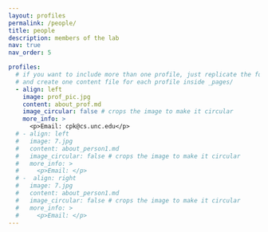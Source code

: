 ```yaml
---
layout: profiles
permalink: /people/
title: people
description: members of the lab
nav: true
nav_order: 5

profiles:
  # if you want to include more than one profile, just replicate the following block
  # and create one content file for each profile inside _pages/
  - align: left
    image: prof_pic.jpg
    content: about_prof.md
    image_circular: false # crops the image to make it circular
    more_info: >
      <p>Email: cpk@cs.unc.edu</p>
  # - align: left
  #   image: 7.jpg
  #   content: about_person1.md
  #   image_circular: false # crops the image to make it circular
  #   more_info: >
  #     <p>Email: </p>
  # -  align: right
  #   image: 7.jpg
  #   content: about_person1.md
  #   image_circular: false # crops the image to make it circular
  #   more_info: >
  #     <p>Email: </p>
---
```

